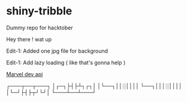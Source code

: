 # shiny-tribble
Dummy repo for hacktober

Hey there !
wat up 


Edit-1:
Added one jpg file for background

Edit-1:
Add lazy loading ( like that's gonna help )

[Marvel dev api](https://marvelapp.com/developers)

┌───┬──┬───┐
│┌─┐├┤├┴┐┌┐│
│└──┐││░││││
└──┐│││░││││
│└─┘├┤├┬┘└┘│
└───┴──┴───┘

